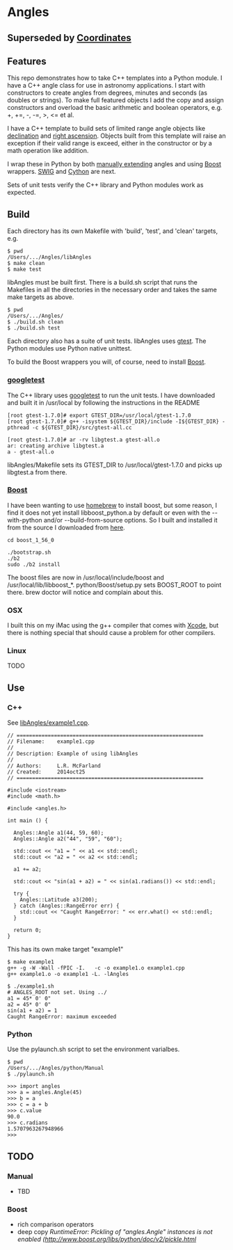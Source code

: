 # Angles

## Superseded by [Coordinates](https://github.com/lrmcfarland/Coordinates)

## Features


This repo demonstrates how to take C++ templates into a Python module.
I have a C++ angle class for use in astronomy applications. I start
with constructors to create angles from degrees, minutes and seconds
(as doubles or strings). To make full featured objects I add the
copy and assign constructors and overload the basic arithmetic
and boolean operators, e.g. +, +=, -, -=, >, <= et al.

I have a C++ template to build sets of limited range angle objects
like [declination](http://en.wikipedia.org/wiki/Declination) and
[right ascension](http://en.wikipedia.org/wiki/Right_ascension). Objects
built from this template will raise an exception if their valid range
is exceed, either in the constructor or by a math operation like
addition.

I wrap these in Python by both [manually
extending](https://docs.python.org/2/extending/extending.html) angles
and using [Boost](http://www.boost.org) wrappers.
[SWIG](http://www.swig.org) and [Cython](http://cython.org) are next.

Sets of unit tests verify the C++ library and Python modules work
as expected.

## Build

Each directory has its own Makefile with 'build', 'test', and 'clean'
targets, e.g.

```
$ pwd
/Users/.../Angles/libAngles
$ make clean
$ make test
```

libAngles must be built first. There is a build.sh script that runs
the Makefiles in all the directories in the necessary order and takes
the same make targets as above.

```
$ pwd
/Users/.../Angles/
$ ./build.sh clean
$ ./build.sh test
```

Each directory also has a suite of unit tests. libAngles uses
[gtest](https://code.google.com/p/googletest/). The Python
modules use Python native unittest.

To build the Boost wrappers you will, of course, need to install
[Boost](http://www.boost.org).

### [googletest](https://code.google.com/p/googletest/)

The C++ library uses [googletest](https://code.google.com/p/googletest/) to
run the unit tests. I have downloaded and built it in /usr/local by
following the instructions in the README

```
[root gtest-1.7.0]# export GTEST_DIR=/usr/local/gtest-1.7.0
[root gtest-1.7.0]# g++ -isystem ${GTEST_DIR}/include -I${GTEST_DIR} -pthread -c ${GTEST_DIR}/src/gtest-all.cc

[root gtest-1.7.0]# ar -rv libgtest.a gtest-all.o
ar: creating archive libgtest.a
a - gtest-all.o
```

libAngles/Makefile sets its GTEST_DIR to /usr/local/gtest-1.7.0 and picks
up libgtest.a from there.


### [Boost](http://www.boost.org)

I have been wanting to use [homebrew](http://brew.sh) to install
boost, but some reason, I find it does not yet install
libboost_python.a by default or even with the --with-python and/or
--build-from-source options. So I built and installed it from the
source I downloaded from
[here](http://www.boost.org/users/history/version_1_56_0.html).

```
cd boost_1_56_0

./bootstrap.sh
./b2
sudo ./b2 install
```

The boost files are now in /usr/local/include/boost and
/usr/local/lib/libboost_*.  python/Boost/setup.py sets BOOST_ROOT to
point there.  brew doctor will notice and complain about this.


### OSX

I built this on my iMac using the g++ compiler that comes with
[Xcode](https://developer.apple.com/xcode/), but there is nothing special
that should cause a problem for other compilers.

### Linux

TODO

## Use

### C++

See [libAngles/example1.cpp](libAngles/example1.cpp).

```
// ============================================================
// Filename:    example1.cpp
//
// Description: Example of using libAngles
//
// Authors:     L.R. McFarland
// Created:     2014oct25
// ============================================================

#include <iostream>
#include <math.h>

#include <angles.h>

int main () {

  Angles::Angle a1(44, 59, 60);
  Angles::Angle a2("44", "59", "60");

  std::cout << "a1 = " << a1 << std::endl;
  std::cout << "a2 = " << a2 << std::endl;

  a1 += a2;

  std::cout << "sin(a1 + a2) = " << sin(a1.radians()) << std::endl;

  try {
    Angles::Latitude a3(200);
  } catch (Angles::RangeError err) {
    std::cout << "Caught RangeError: " << err.what() << std::endl;
  }

  return 0;
}
```

This has its own make target "example1"

```
$ make example1
g++ -g -W -Wall -fPIC -I.   -c -o example1.o example1.cpp
g++ example1.o -o example1 -L. -lAngles

$ ./example1.sh
# ANGLES_ROOT not set. Using ../
a1 = 45* 0' 0"
a2 = 45* 0' 0"
sin(a1 + a2) = 1
Caught RangeError: maximum exceeded
```

### Python

Use the pylaunch.sh script to set the environment varialbes.

```
$ pwd
/Users/.../Angles/python/Manual
$ ./pylaunch.sh

>>> import angles
>>> a = angles.Angle(45)
>>> b = a
>>> c = a + b
>>> c.value
90.0
>>> c.radians
1.5707963267948966
>>> 

```


## TODO

### Manual

- TBD

### Boost

- rich comparison operators
- deep copy *RuntimeError: Pickling of "angles.Angle" instances is not enabled (http://www.boost.org/libs/python/doc/v2/pickle.html*



